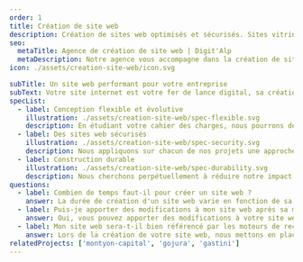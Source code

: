 ```yaml
---
order: 1
title: Création de site web
description: Création de sites web optimisés et sécurisés. Sites vitrines, sites éco-conçus, multi-sites ou refontes et optimisations de sites web existants. Du design au développement, nous proposons des solutions adaptées à vos besoins.
seo:
  metaTitle: Agence de création de site web | Digit'Alp
  metaDescription: Notre agence vous accompagne dans la création de sites web optimisés et sécurisés. Sites vitrines, sites éco-conçus, multi-sites ou refontes et optimisations de sites web existants.
icon: ./assets/creation-site-web/icon.svg

subTitle: Un site web performant pour votre entreprise
subText: Votre site internet est votre fer de lance digital, sa création demande de la rigueur et une attention aux moindres détails. Véritables artisans du web, nous réalisons depuis plus de 3 ans pour nos clients des sites web performants et impactants.
specList:
  - label: Conception flexible et évolutive
    illustration: ./assets/creation-site-web/spec-flexible.svg
    description: En étudiant votre cahier des charges, nous pourrons définir ensemble les choix techniques pertinents pour votre projet.
  - label: Des sites web sécurisés
    illustration: ./assets/creation-site-web/spec-security.svg
    description: Nous appliquons sur chacun de nos projets une approche visant à protéger votre site web et ses données.
  - label: Construction durable
    illustration: ./assets/creation-site-web/spec-durability.svg
    description: Nous cherchons perpétuellement à réduire notre impact sans pour autant faire de compromis sur la qualité de notre travail.
questions:
  - label: Combien de temps faut-il pour créer un site web ?
    answer: La durée de création d'un site web varie en fonction de sa complexité et de vos besoins spécifiques. En général, un site web simple peut être créé en quelques semaines, tandis qu'un site plus complexe avec des fonctionnalités personnalisées peut prendre plusieurs mois. La fréquence des échanges est également un paramètre important à prendre en compte.
  - label: Puis-je apporter des modifications à mon site web après sa mise en ligne ?
    answer: Oui, vous pouvez apporter des modifications à votre site web après sa mise en ligne. Nous vous fournissons des instructions détaillées et, si nécessaire, une formation pour vous permettre de gérer facilement le contenu de votre site. Pour des modifications plus complexes, nous offrons également des services de maintenance et d'infogérance.
  - label: Mon site web sera-t-il bien référencé par les moteurs de recherche ?
    answer: Lors de la création de votre site web, nous mettons en place une structure technique optimisée pour le référencement naturel (sémantique HTML, accessibilité, design responsive, temps de chargement optimisé, etc.). Pour aller plus loin en SEO, une stratégie de contenu ainsi qu'une stratégie de popularité (backlinks) peuvent être mises en place en complément pour accroître plus rapidement la notoriété de votre site web et son référencement.
relatedProjects: ['montyon-capital', 'gojura', 'gastini']
---
```

